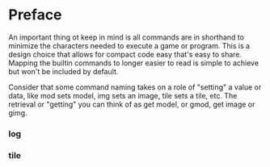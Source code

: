 # Preface

An important thing ot keep in mind is all commands are in shorthand to minimize the characters needed to execute a game or program. This is a design choice that allows for compact code easy that's easy to share. Mapping the builtin commands to longer easier to read is simple to achieve but won't be included by default.

Consider that some command naming takes on a role of "setting" a value or data, like mod sets model, img sets an image, tile sets a tile, etc. The retrieval or "getting" you can think of as get model, or gmod, get image or gimg.

### log

### tile
